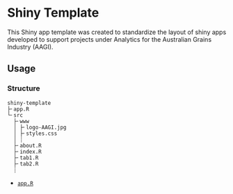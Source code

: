 # Shiny Template

This Shiny app template was created to standardize the layout of shiny apps developed to support projects under
Analytics for the Australian Grains Industry (AAGI).

## Usage

### Structure

```
shiny-template
├╴app.R
└╴src
  ├╴www
  │ ├╴logo-AAGI.jpg
  │ ├╴styles.css
  │ ┊
  ├╴about.R
  ├╴index.R
  ├╴tab1.R
  ├╴tab2.R
  ┊
```

- [`app.R`][app]

<!--internal-->

[app]: ./app.R
